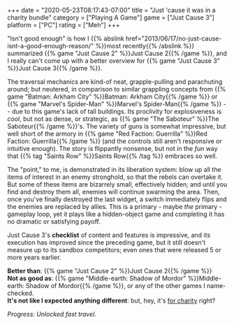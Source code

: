 +++
date = "2020-05-23T08:17:43-07:00"
title = "Just 'cause it was in a charity bundle"
category = ["Playing A Game"]
game = ["Just Cause 3"]
platform = ["PC"]
rating = ["Meh"]
+++

"Isn't good enough" is how I {{% abslink href="2013/06/17/no-just-cause-isnt-a-good-enough-reason/" %}}most recently{{% /abslink %}} summarized {{% game "Just Cause 2" %}}Just Cause 2{{% /game %}}, and I really can't come up with a better overview for {{% game "Just Cause 3" %}}Just Cause 3{{% /game %}}.

The traversal mechanics are kind-of neat, grapple-pulling and parachuting around; but neutered, in comparison to similar grappling concepts from {{% game "Batman: Arkham City" %}}Batman: Arkham City{{% /game %}} or {{% game "Marvel's Spider-Man" %}}Marvel's Spider-Man{{% /game %}} -- due to this game's lack of tall buildings.  Its proclivity for explosiveness is <i>cool</i>, but not as dense, or strategic, as {{% game "The Saboteur" %}}The Saboteur{{% /game %}}'s.  The variety of guns is somewhat impressive, but well short of the armory in {{% game "Red Faction: Guerrilla" %}}Red Faction: Guerrilla{{% /game %}} (and the controls still aren't responsive or intuitive enough).  The story is flippantly nonsense, but not in the <i>fun</i> way that {{% tag "Saints Row" %}}Saints Row{{% /tag %}} embraces so well.

The "point," to me, is demonstrated in its liberation system: blow up all the items of interest in an enemy stronghold, so that the rebels can overtake it.  But some of these items are bizarrely small, effectively hidden; and until you find and destroy them all, enemies will continue swarming the area.  Then, once you've finally destroyed the last widget, a switch immediately flips and the enemies are replaced by allies.  This is a primary - maybe <i>the</i> primary - gameplay loop, yet it plays like a hidden-object game and completing it has no dramatic or satisfying payoff.

Just Cause 3's <b>checklist</b> of content and features is impressive, and its execution has improved since the preceding game, but it still doesn't measure up to its sandbox competitors; even ones that were released 5 or more years earlier.

<b>Better than</b>: {{% game "Just Cause 2" %}}Just Cause 2{{% /game %}}  
<b>Not as good as</b>: {{% game "Middle-earth: Shadow of Mordor" %}}Middle-earth: Shadow of Mordor{{% /game %}}, or any of the other games I name-checked.  
<b>It's not like I expected anything different</b>: but, hey, it's <a href="https://www.techradar.com/news/get-54-square-enix-pc-games-for-under-dollar40-in-this-amazing-steam-charity-bundle">for charity</a> right?

<i>Progress: Unlocked fast travel.</i>
